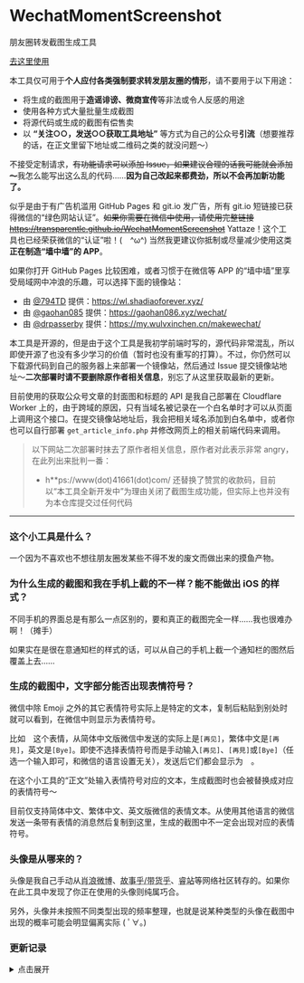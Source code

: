 # WechatMomentScreenshot

朋友圈转发截图生成工具

[去这里使用](https://transparentlc.github.io/WechatMomentScreenshot)

本工具仅可用于**个人应付各类强制要求转发朋友圈的情形**，请不要用于以下用途：

* 将生成的截图用于**造谣诽谤、微商宣传**等非法或令人反感的用途
* 使用各种方式大量批量生成截图
* 将源代码或生成的截图有偿售卖
* 以 **“关注○○，发送○○获取工具地址”** 等方式为自己的公众号**引流**（想要推荐的话，在正文里留下地址或二维码之类的就没问题～）

不接受定制请求，~~有功能请求可以添加 Issue，如果建议合理的话我可能就会添加～~~我怎么能写出这么乱的代码……**因为自己改起来都费劲，所以不会再加新功能了。**

似乎是由于有广告机滥用 GitHub Pages 和 git.io 发广告，所有 git.io 短链接已获得微信的“绿色网站认证”。~~如果你需要在微信中使用，请使用完整链接 https://transparentlc.github.io/WechatMomentScreenshot~~ Yattaze！这个工具也已经荣获微信的“认证”啦！(　\^ω\^) 当然我更建议你抵制或尽量减少使用这类**正在制造“墙中墙”的 APP**。

如果你打开 GitHub Pages 比较困难，或者习惯于在微信等 APP 的“墙中墙”里享受局域网中冲浪的乐趣，可以选择下面的镜像站：

* 由 [@794TD](https://github.com/794TD) 提供：https://wl.shadiaoforever.xyz/
* 由 [@gaohan085](https://github.com/gaohan085) 提供：https://gaohan086.xyz/wechat/
* 由 [@drpasserby](https://github.com/drpasserby) 提供：https://my.wulvxinchen.cn/makewechat/

本工具是开源的，但是由于这个工具是我初学前端时写的，源代码非常混乱，所以即使开源了也没有多少学习的价值（暂时也没有重写的打算）。不过，你仍然可以下载源代码到自己的服务器上来部署一个镜像站，然后通过 Issue 提交镜像站地址～**二次部署时请不要删除原作者相关信息**，别忘了从这里获取最新的更新。

目前使用的获取公众号文章的封面图和标题的 API 是我自己部署在 Cloudflare Worker 上的，由于跨域的原因，只有当域名被记录在一个白名单时才可以从页面上调用这个接口。在提交镜像站地址后，我会把相关域名添加到白名单中，或者你也可以自行部署 `get_article_info.php` 并修改网页上的相关前端代码来调用。

> 以下网站二次部署时抹去了原作者相关信息，原作者对此表示非常 angry，在此列出来批判一番：
>
> * h**ps://www(dot)41661(dot)com/ 还替换了赞赏的收款码，目前以“本工具全新开发中”为理由关闭了截图生成功能，但实际上也并没有为本仓库提交过任何代码

---

### 这个小工具是什么？

一个因为不喜欢也不想往朋友圈发某些不得不发的废文而做出来的摸鱼产物。

### 为什么生成的截图和我在手机上截的不一样？能不能做出 iOS 的样式？

不同手机的界面总是有那么一点区别的，要和真正的截图完全一样……我也很难办啊！（摊手）

如果实在是很在意通知栏的样式的话，可以从自己的手机上截一个通知栏的图然后覆盖上去……

### 生成的截图中，文字部分能否出现表情符号？

微信中除 Emoji 之外的其它表情符号实际上是特定的文本，复制后粘贴到别处时就可以看到，在微信中则显示为表情符号。

比如<img src="https://ae01.alicdn.com/kf/HTB1kEKaXe3tHKVjSZSg7604QFXas.png" style="width:1em">这个表情，从简体中文版微信中发送的实际上是`[再见]`，繁体中文是`[再見]`，英文是`[Bye]`。即使不选择表情符号而是手动输入`[再见]`、`[再見]`或`[Bye]`（任选一个输入即可，和微信的语言设置无关），发送后它们都会显示为<img src="https://ae01.alicdn.com/kf/HTB1kEKaXe3tHKVjSZSg7604QFXas.png" style="width:1em">。

在这个小工具的“正文”处输入表情符号对应的文本，生成截图时也会被替换成对应的表情符号～

目前仅支持简体中文、繁体中文、英文版微信的表情文本。从使用其他语言的微信发送一条带有表情的消息然后复制到这里，生成的截图中不一定会出现对应的表情符号。

### 头像是从哪来的？

头像是我自己手动从<abbr title="新浪微博">肖浪微博</abbr>、<abbr title="知乎">故事乎/带货乎</abbr>、<abbr title="哔哩哔哩">睿站</abbr>等网络社区转存的。如果你在此工具中发现了你正在使用的头像则纯属巧合。

另外，头像并未按照不同类型出现的频率整理，也就是说某种类型的头像在截图中出现的概率可能会明显偏离实际 ( ﾟ∀。)

### 更新记录

<details>

<summary>点击展开</summary>

#### 2021.12.7

添加评论的时候可以使用随机的用户名和头像了。另外还加了一些功能以模拟转发视频号的效果。

#### 2021.10.6

可以将正文中以 # 开头的朋友圈话题和 URL 以蓝色显示了。

#### 2021.9.11

还是在那位打赏者的建议下，现在可以在评论开头加上“回复○○：”的字样了。

#### 2021.9.3

在一位打赏者的建议下，增加了将点赞的第一个头像固定为自己的选项。发完集赞朋友圈之后立即给自己点一个赞的人应该不少吧？(っ'ω')っ

#### 2020.6.20

生成截图的时候将会把一些设置使用 localStorage 保存，下次打开小工具的时候就不需要重新设置一遍了～

将会保存以下设置：

* 用户名
* 头像（但是不要选择文件大小很大的头像啊……）
* 正文
* 定位
* 转发出处
* 图片长度
* 使用 7.0 以上版本白色界面
* 显示 APP 图标
* 随机信号和电量

#### 2020.5.26

由于自己的服务器用了 Cloudflare 的免费 CDN，然而最近分配到的 IPv4 地址被墙了，所以后端（在墙内）不能用了……

于是试着用 Cloudflare Worker 写了个~~简单的代理~~（参见文件 `cfworker_proxy.js`）解决之(〃′▽`)~~

直接使用 [Images.weserv.nl](https://images.weserv.nl/) 的服务中转图片，就不需要部署后端了！

#### 2019.12.5

~~解决了一些已知问题。~~

支持选择生成 7.0 以上版本白色界面的截图。

#### 2019.6.8

还是根据 [Issue #4](https://github.com/TransparentLC/WechatMomentScreenshot/issues/4)，增加了在生成的截图中设定评论的功能～ฅ•̀∀•́ฅ

#### 2019.6.6

根据 [Issue #4](https://github.com/TransparentLC/WechatMomentScreenshot/issues/4) 修正了时间显示的问题。

* 截图日期和发表日期在同一天，时间显示为`**:**`。
* 截图日期在发表日期前一天，时间显示为`昨天 **:**`。
* 其他情况，时间显示为`****年**月**日 **:**`。

现在可以用短链接 [https://git.io/WMS](https://git.io/WMS) 打开本工具了～欢迎分享给有需要的人(`ヮ´ )

~~也欢迎请小透明喝肥宅快乐水(\*´∀`)~~

#### 2019.5.14

新功能：输入微信公众号文章链接，自动获取文章标题和封面。

* 相关后端代码参见文件 `get_article_info.php`。

#### 2019.3.1

新功能：生成发表纯文字或图片的截图。

</details>
